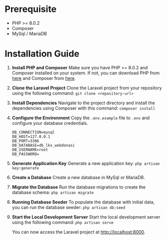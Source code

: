 
# Prerequisite
- PHP >= 8.0.2
- Composer
- MySql / MariaDB

# Installation Guide
1. **Install PHP and Composer**
   Make sure you have PHP >= 8.0.2 and Composer installed on your system. If not, you can download PHP from [here](https://www.php.net/downloads.php) and Composer from [here](https://getcomposer.org/download/).

2. **Clone the Laravel Project**
   Clone the Laravel project from your repository using the following command: `git clone <repository-url>`

3. **Install Dependencies**
    Navigate to the project directory and install the dependencies using Composer with  this command:
    `composer install`

4. **Configure the Environment**
    Copy the `.env.example` file to `.env` and configure your database credentials.

    ```
    DB_CONNECTION=mysql
    DB_HOST=127.0.0.1
    DB_PORT=3306
    DB_DATABASE=db_lks_webdonasi
    DB_USERNAME=root
    DB_PASSWORD=
    ```

5. **Generate Application Key**
    Generate a new application key: `php artisan key:generate`

6. **Create a Database**
    Create a new database in MySql or MariaDB.

7. **Migrate the Database**
    Run the database migrations to create the database schema:
    `php artisan migrate`

8. **Running Database Seeder**
    To populate the database with initial data, you can run the database seeder:
    `php artisan db:seed`

9. **Start the Local Development Server**
    Start the local development server using the following command:
    `php artisan serve`  

    You can now access the Laravel project at [http://localhost:8000](http://localhost:8000).
  